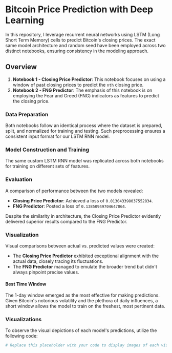 # Bitcoin Price Prediction with Deep Learning

In this repository, I leverage recurrent neural networks using LSTM (Long Short Term Memory) cells to predict Bitcoin's closing prices. The exact same model architecture and random seed have been employed across two distinct notebooks, ensuring consistency in the modeling approach.

## Overview

1. **Notebook 1 - Closing Price Predictor**: This notebook focuses on using a window of past closing prices to predict the `nth` closing price.
2. **Notebook 2 - FNG Predictor**: The emphasis of this notebook is on employing the Fear and Greed (FNG) indicators as features to predict the closing price.

### Data Preparation

Both notebooks follow an identical process where the dataset is prepared, split, and normalized for training and testing. Such preprocessing ensures a consistent input format for our LSTM RNN model.

### Model Construction and Training

The same custom LSTM RNN model was replicated across both notebooks for training on different sets of features.

### Evaluation

A comparison of performance between the two models revealed:

- **Closing Price Predictor**: Achieved a loss of `0.013043398037552834`.
- **FNG Predictor**: Posted a loss of `0.13850949704647064`.

Despite the similarity in architecture, the Closing Price Predictor evidently delivered superior results compared to the FNG Predictor.

### Visualization

Visual comparisons between actual vs. predicted values were created:

- The **Closing Price Predictor** exhibited exceptional alignment with the actual data, closely tracing its fluctuations.
- The **FNG Predictor** managed to emulate the broader trend but didn't always pinpoint precise values.

#### Best Time Window

The 1-day window emerged as the most effective for making predictions. Given Bitcoin's notorious volatility and the plethora of daily influences, a short window allows the model to train on the freshest, most pertinent data.

### Visualizations

To observe the visual depictions of each model's predictions, utilize the following code:

```python
# Replace this placeholder with your code to display images of each visualization.
